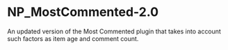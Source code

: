 # NP_MostCommented-2.0
An updated version of the Most Commented plugin that takes into account such factors as item age and comment count.
